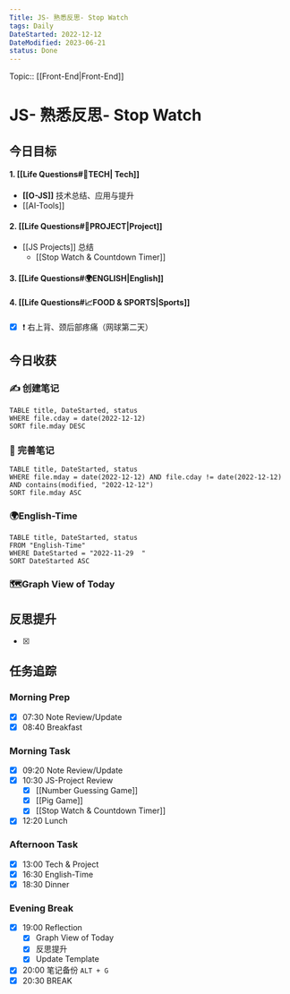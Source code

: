 ```yaml
---
Title: JS- 熟悉反思- Stop Watch
tags: Daily
DateStarted: 2022-12-12
DateModified: 2023-06-21
status: Done
---
```

Topic:: [[Front-End|Front-End]]

# JS- 熟悉反思- Stop Watch

## 今日目标

#### 1. [[Life Questions#🚀TECH| Tech]]

- **[[O-JS]]** 技术总结、应用与提升
- [[AI-Tools]]

#### 2. [[Life Questions#🚀PROJECT|Project]]

- [[JS Projects]] 总结
  - [[Stop Watch & Countdown Timer]]

#### 3. [[Life Questions#🌍ENGLISH|English]]

#### 4. [[Life Questions#📈FOOD & SPORTS|Sports]]

- [x] ❗ 右上背、颈后部疼痛（网球第二天）

## 今日收获

### ✍️ 创建笔记

```dataview
TABLE title, DateStarted, status
WHERE file.cday = date(2022-12-12)
SORT file.mday DESC
```

### 📝 完善笔记

```dataview
TABLE title, DateStarted, status
WHERE file.mday = date(2022-12-12) AND file.cday != date(2022-12-12) AND contains(modified, "2022-12-12")
SORT file.mday ASC
```

### 🌍English-Time

```dataview
TABLE title, DateStarted, status
FROM "English-Time"
WHERE DateStarted = "2022-11-29  "
SORT DateStarted ASC
```

### 🗺️Graph View of Today

## 反思提升

- [x]

## 任务追踪

### Morning Prep

- [x] 07:30 Note Review/Update
- [x] 08:40 Breakfast

### Morning Task

- [x] 09:20 Note Review/Update
- [x] 10:30 JS-Project Review
  - [x] [[Number Guessing Game]]
  - [x] [[Pig Game]]
  - [x] [[Stop Watch & Countdown Timer]]
- [x] 12:20 Lunch

### Afternoon Task

- [x] 13:00 Tech & Project
- [x] 16:30 English-Time
- [x] 18:30 Dinner

### Evening Break

- [x] 19:00 Reflection
  - [x] Graph View of Today
  - [x] 反思提升
  - [x] Update Template
- [x] 20:00 笔记备份 `ALT + G`
- [x] 20:30 BREAK
